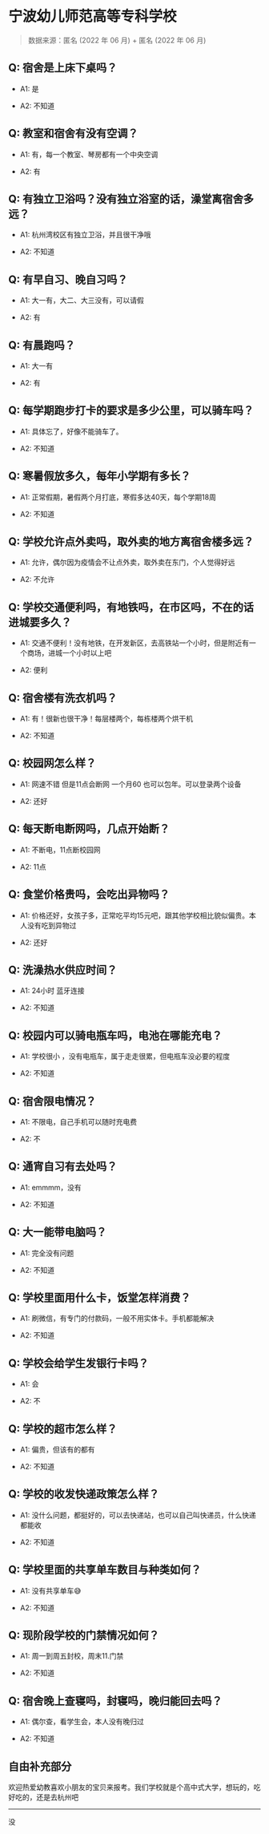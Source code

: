 # 宁波幼儿师范高等专科学校

> 数据来源：匿名 (2022 年 06 月) + 匿名 (2022 年 06 月)

## Q: 宿舍是上床下桌吗？

- A1: 是

- A2: 不知道

## Q: 教室和宿舍有没有空调？

- A1: 有，每一个教室、琴房都有一个中央空调

- A2: 有

## Q: 有独立卫浴吗？没有独立浴室的话，澡堂离宿舍多远？

- A1: 杭州湾校区有独立卫浴，并且很干净哦

- A2: 不知道

## Q: 有早自习、晚自习吗？

- A1: 大一有，大二、大三没有，可以请假

- A2: 有

## Q: 有晨跑吗？

- A1: 大一有

- A2: 有

## Q: 每学期跑步打卡的要求是多少公里，可以骑车吗？

- A1: 具体忘了，好像不能骑车了。

- A2: 不知道

## Q: 寒暑假放多久，每年小学期有多长？

- A1: 正常假期，暑假两个月打底，寒假多达40天，每个学期18周

- A2: 不知道

## Q: 学校允许点外卖吗，取外卖的地方离宿舍楼多远？

- A1: 允许，偶尔因为疫情会不让点外卖，取外卖在东门，个人觉得好远

- A2: 不允许

## Q: 学校交通便利吗，有地铁吗，在市区吗，不在的话进城要多久？

- A1: 交通不便利！没有地铁，在开发新区，去高铁站一个小时，但是附近有一个商场，进城一个小时以上吧

- A2: 便利

## Q: 宿舍楼有洗衣机吗？

- A1: 有！很新也很干净！每层楼两个，每栋楼两个烘干机

- A2: 不知道

## Q: 校园网怎么样？

- A1: 网速不错 但是11点会断网 一个月60 也可以包年。可以登录两个设备

- A2: 还好

## Q: 每天断电断网吗，几点开始断？

- A1: 不断电，11点断校园网

- A2: 11点

## Q: 食堂价格贵吗，会吃出异物吗？

- A1: 价格还好，女孩子多，正常吃平均15元吧，跟其他学校相比貌似偏贵。本人没有吃到异物过

- A2: 还好

## Q: 洗澡热水供应时间？

- A1: 24小时 蓝牙连接

- A2: 不知道

## Q: 校园内可以骑电瓶车吗，电池在哪能充电？

- A1: 学校很小 ，没有电瓶车，属于走走很累，但电瓶车没必要的程度

- A2: 不知道

## Q: 宿舍限电情况？

- A1: 不限电，自己手机可以随时充电费

- A2: 不

## Q: 通宵自习有去处吗？

- A1: emmmm，没有

- A2: 不知道

## Q: 大一能带电脑吗？

- A1: 完全没有问题

- A2: 不知道

## Q: 学校里面用什么卡，饭堂怎样消费？

- A1: 刷微信，有专门的付款码，一般不用实体卡。手机都能解决

- A2: 不知道

## Q: 学校会给学生发银行卡吗？

- A1: 会

- A2: 不

## Q: 学校的超市怎么样？

- A1: 偏贵，但该有的都有

- A2: 不知道

## Q: 学校的收发快递政策怎么样？

- A1: 没什么问题，都挺好的，可以去快递站，也可以自己叫快递员，什么快递都能收

- A2: 不知道

## Q: 学校里面的共享单车数目与种类如何？

- A1: 没有共享单车😅

- A2: 不知道

## Q: 现阶段学校的门禁情况如何？

- A1: 周一到周五封校，周末11.门禁

- A2: 不知道

## Q: 宿舍晚上查寝吗，封寝吗，晚归能回去吗？

- A1: 偶尔查，看学生会，本人没有晚归过

- A2: 不知道

## 自由补充部分

欢迎热爱幼教喜欢小朋友的宝贝来报考。我们学校就是个高中式大学，想玩的，吃好吃的，还是去杭州吧

***

没